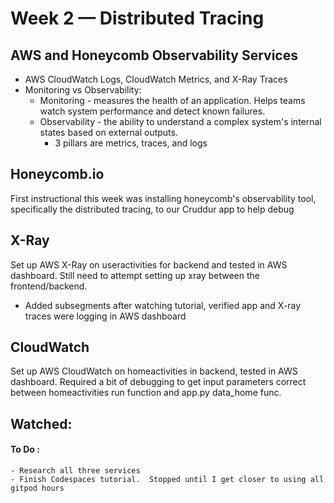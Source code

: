 # Week 2 — Distributed Tracing

## AWS and Honeycomb Observability Services
- AWS CloudWatch Logs, CloudWatch Metrics, and X-Ray Traces
- Monitoring vs Observability: 
    - Monitoring - measures the health of an application. Helps teams watch system performance and detect known failures. 
    - Observability - the ability to understand a complex system's internal states based on external outputs. 
        - 3 pillars are metrics, traces, and logs

## Honeycomb.io
First instructional this week was installing honeycomb's observability tool, specifically the distributed tracing, to our Cruddur app to help debug  
    
## X-Ray
Set up AWS X-Ray on useractivities for backend and tested in AWS dashboard.  Still need to attempt setting up xray between the frontend/backend. 
 - Added subsegments after watching tutorial, verified app and X-ray traces were logging in AWS dashboard

## CloudWatch
Set up AWS CloudWatch on homeactivities in backend, tested in AWS dashboard. Required a bit of debugging to get input parameters correct between homeactivities run function and app.py data_home func. 

## Watched: 


#### To Do :
    - Research all three services
    - Finish Codespaces tutorial.  Stopped until I get closer to using all gitpod hours